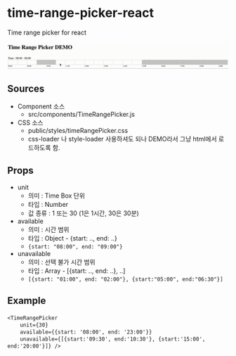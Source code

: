 # time-range-picker-react
Time range picker for react

![Time_Range_Picker_Demo](/src/assets/Time-Range-Picker-Demo.gif)

## Sources
* Component 소스 
    - src/components/TimeRangePicker.js
* CSS 소스
    - public/styles/timeRangePicker.css
    - css-loader 나 style-loader 사용하셔도 되나 DEMO라서 그냥 html에서 로드하도록 함.

## Props
* unit
    * 의미 : Time Box 단위 
    * 타입 : Number
    * 값 종류 : 1 또는 30 (1은 1시간, 30은 30분)
* available
    * 의미 : 시간 범위
    * 타입 : Object - {start: .., end: ..}
    * ```{start: "08:00", end: "09:00"}```
* unavailable 
    * 의미 : 선택 불가 시간 범위 
    * 타입 : Array - [{start: .., end: ..}, ..]
    * ```[{start: "01:00", end: "02:00"}, {start:"05:00", end:"06:30"}]```

## Example
```
<TimeRangePicker 
    unit={30} 
    available={{start: '08:00', end: '23:00'}} 
    unavailable={[{start:'09:30', end:'10:30'}, {start:'15:00', end:'20:00'}]} />
```